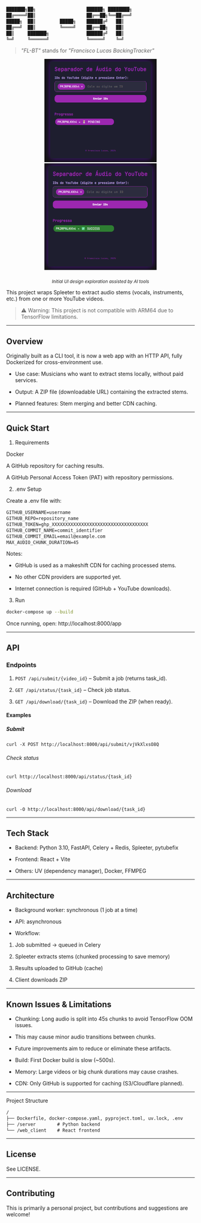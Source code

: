 ```
███████╗██╗                   ██████╗ ████████╗
██╔════╝██║                   ██╔══██╗╚══██╔══╝
█████╗  ██║         █████╗    ██████╔╝   ██║   
██╔══╝  ██║         ╚════╝    ██╔══██╗   ██║   
██║     ███████╗              ██████╔╝   ██║   
╚═╝     ╚══════╝              ╚═════╝    ╚═╝   
```

> _"FL-BT"_ stands for _"Francisco Lucas BackingTracker"_


<p align="center">
  <img src="img/img.png" width="300px"  alt="image of main UI with task in 'PENDING' state"/>
  <img src="img/img_1.png" width="300px"  alt="image of main UI with task in 'SUCCESS' state"/>
</p>

<p align="center">
  <sub><i>Initial UI design exploration assisted by AI tools</i></sub>
</p>

This project wraps Spleeter to extract audio stems (vocals, instruments, etc.) from one or more YouTube videos.

> ⚠ Warning: This project is not compatible with ARM64 due to TensorFlow limitations.

---

## Overview

Originally built as a CLI tool, it is now a web app with an HTTP API, fully Dockerized for cross-environment use.

- Use case: Musicians who want to extract stems locally, without paid services.

- Output: A ZIP file (downloadable URL) containing the extracted stems.

- Planned features: Stem merging and better CDN caching.



---

## Quick Start

1. Requirements

Docker

A GitHub repository for caching results.

A GitHub Personal Access Token (PAT) with repository permissions.


2. .env Setup

Create a .env file with:

```envfile
GITHUB_USERNAME=username
GITHUB_REPO=repository_name
GITHUB_TOKEN=ghp_XXXXXXXXXXXXXXXXXXXXXXXXXXXXXXXXXXXX
GITHUB_COMMIT_NAME=commit_identifier
GITHUB_COMMIT_EMAIL=email@example.com
MAX_AUDIO_CHUNK_DURATION=45
```

Notes:

- GitHub is used as a makeshift CDN for caching processed stems.

- No other CDN providers are supported yet.

- Internet connection is required (GitHub + YouTube downloads).


3. Run

```bash
docker-compose up --build
```

Once running, open: http://localhost:8000/app


---

## API

### Endpoints

1. `POST /api/submit/{video_id}` – Submit a job (returns task_id).


2. `GET /api/status/{task_id}` – Check job status.


3. `GET /api/download/{task_id}` – Download the ZIP (when ready).


#### Examples

##### Submit
`curl -X POST http://localhost:8000/api/submit/vjVkXlxsO8Q`

###### Check status
`curl http://localhost:8000/api/status/{task_id}`

###### Download
`curl -O http://localhost:8000/api/download/{task_id}`


---

## Tech Stack

- Backend: Python 3.10, FastAPI, Celery + Redis, Spleeter, pytubefix

- Frontend: React + Vite

- Others: UV (dependency manager), Docker, FFMPEG



---

## Architecture

- Background worker: synchronous (1 job at a time)

- API: asynchronous

- Workflow:

1. Job submitted → queued in Celery


2. Spleeter extracts stems (chunked processing to save memory)


3. Results uploaded to GitHub (cache)


4. Client downloads ZIP

---

## Known Issues & Limitations

- Chunking: Long audio is split into 45s chunks to avoid TensorFlow OOM issues.

- This may cause minor audio transitions between chunks.

- Future improvements aim to reduce or eliminate these artifacts.

- Build: First Docker build is slow (~500s).

- Memory: Large videos or big chunk durations may cause crashes.

- CDN: Only GitHub is supported for caching (S3/Cloudflare planned).

---

Project Structure

```
/
├── Dockerfile, docker-compose.yaml, pyproject.toml, uv.lock, .env
├── /server        # Python backend
└── /web_client    # React frontend 
```

---

## License

See LICENSE.

---

## Contributing

This is primarily a personal project, but contributions and suggestions are welcome!
